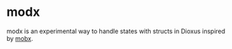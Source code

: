 # modx

modx is an experimental way to handle states with structs in Dioxus inspired by [mobx](https://mobx.js.org/README.html).
